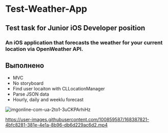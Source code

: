 # Test-Weather-App

## Test task for Junior iOS Developer position

### An iOS application that forecasts the weather for your current location via OpenWeather API.

## Выполнено
- MVC
- No storyboard
- Find user locaiton with CLLocationManager
- Parse JSON data
- Hourly, daily and weeklu forecast

![imgonline-com-ua-2to1-3uCKPArhiHz](https://user-images.githubusercontent.com/100859587/172073766-6f57d9fa-530f-499a-bf6f-7c0ad5a907ad.jpg)

https://user-images.githubusercontent.com/100859587/168387821-4bfc8281-381e-4e1a-8b96-db6d229ac6d2.mp4
